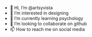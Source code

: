 - 👋 Hi, I’m @artsyvista
- 👀 I’m interested in designing
- 🌱 I’m currently learning psychology
- 💞️ I’m looking to collaborate on github
- 📫 How to reach me on social media

<!---
artsyvista/artsyvista is a ✨ special ✨ repository because its `README.md` (this file) appears on your GitHub profile.
You can click the Preview link to take a look at your changes.
--->

